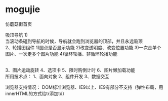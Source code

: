 # mogujie
仿蘑菇街首页
</br>

吸顶导航 1)</br>
当滚动条碰到导航的时候，导航就会跑到浏览器的顶部，并且永远吸顶 
</br>
2、轮播图组件 1)圆点是否显示功能 2)改变透明度、改变位置功能 3)一次走单个图片、一次走多个图片功能 4)循环轮播、非循环轮播功能 

</br>
3、图片运动旋转 4、选项卡 5、限时购倒计时 6、图片懒加载功能 
</br>
所用技术点： 1、面向对象 2、组件开发 3、数据交互 
</br>

浏览器支持情况： DOM标准浏览器、IE9以上、IE9有部分不支持（弹性布局，用innerHTML的方式给tr添加td）
